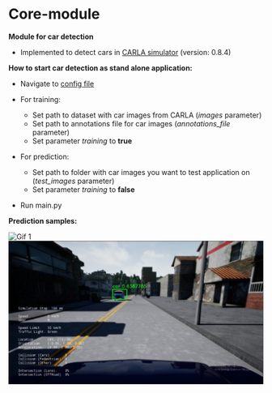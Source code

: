 # Core-module
**Module for car detection**

- Implemented to detect cars in [CARLA simulator](http://carla.org/) (version: 0.8.4)

**How to start car detection as stand alone application:**
- Navigate to [config file](https://github.com/affinis-lab/car-detection-module/blob/master/config.json)
- For training: 
  - Set path to dataset with car images from CARLA (_images_ parameter)
  - Set path to annotations file for car images (_annotations_file_ parameter)
  - Set parameter _training_ to **true**
- For prediction:
  - Set path to folder with car images you want to test application on (_test_images_ parameter) 
  - Set parameter _training_ to **false**
  
- Run main.py

**Prediction samples:**

![Gif 1](https://github.com/affinis-lab/core/blob/master/gifs/LeftTurn.gif)
![Gif 2](https://github.com/affinis-lab/car-detection-module/blob/master/images/car_image2.png)
